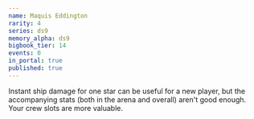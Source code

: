 ```yaml
---
name: Maquis Eddington
rarity: 4
series: ds9
memory_alpha: ds9
bigbook_tier: 14
events: 0
in_portal: true
published: true
---
```


Instant ship damage for one star can be useful for a new player, but the accompanying stats (both in the arena and overall) aren't good enough. Your crew slots are more valuable.
